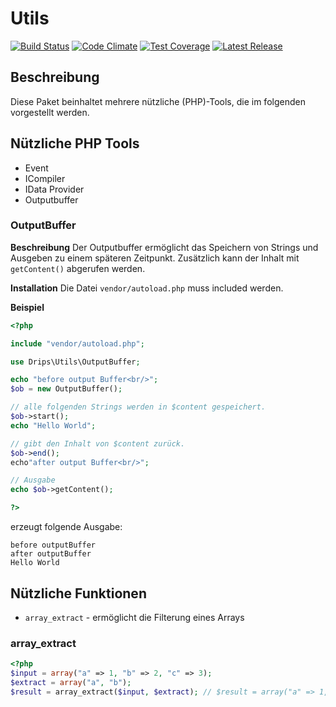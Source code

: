 # Utils

[![Build Status](https://travis-ci.org/Prowect/Utils.svg)](https://travis-ci.org/Prowect/Utils)
[![Code Climate](https://codeclimate.com/github/Prowect/Utils/badges/gpa.svg)](https://codeclimate.com/github/Prowect/Utils)
[![Test Coverage](https://codeclimate.com/github/Prowect/Utils/badges/coverage.svg)](https://codeclimate.com/github/Prowect/Utils/coverage)
[![Latest Release](https://img.shields.io/packagist/v/drips/Utils.svg)](https://packagist.org/packages/drips/utils)

## Beschreibung

Diese Paket beinhaltet mehrere nützliche (PHP)-Tools, die im folgenden vorgestellt werden.

## Nützliche PHP Tools

* Event
* ICompiler
* IData Provider
* Outputbuffer

### OutputBuffer

**Beschreibung**
Der Outputbuffer ermöglicht das Speichern von Strings und Ausgeben zu einem späteren Zeitpunkt. Zusätzlich kann der Inhalt mit `getContent()`  abgerufen werden.

**Installation**
Die Datei `vendor/autoload.php` muss included werden.

**Beispiel**

```php
<?php

include "vendor/autoload.php";

use Drips\Utils\OutputBuffer;

echo "before output Buffer<br/>";
$ob = new OutputBuffer();

// alle folgenden Strings werden in $content gespeichert.
$ob->start();
echo "Hello World";

// gibt den Inhalt von $content zurück.
$ob->end();
echo"after output Buffer<br/>";

// Ausgabe
echo $ob->getContent();

?>
```

erzeugt folgende Ausgabe:

```
before outputBuffer
after outputBuffer
Hello World
```

## Nützliche Funktionen

* `array_extract` - ermöglicht die Filterung eines Arrays

### array_extract

```php
<?php
$input = array("a" => 1, "b" => 2, "c" => 3);
$extract = array("a", "b");
$result = array_extract($input, $extract); // $result = array("a" => 1, "b" => 2);
```
